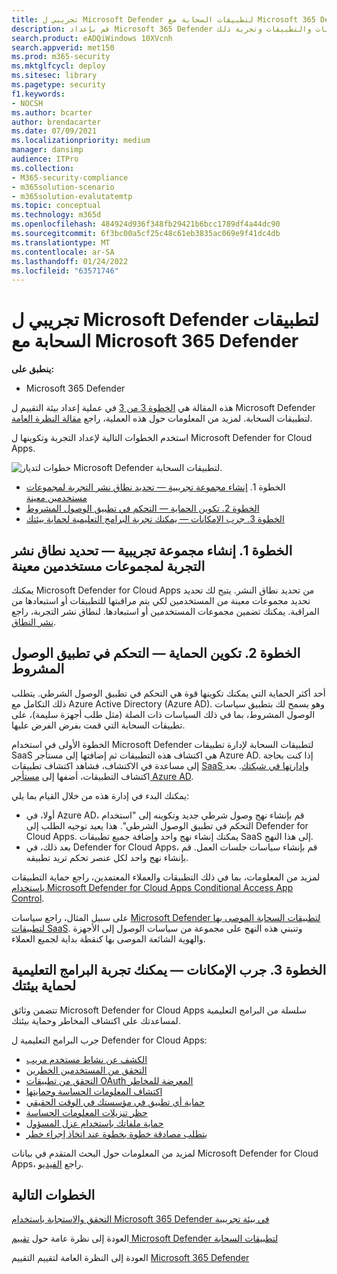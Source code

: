 ```yaml
---
title: تجريبي ل Microsoft Defender لتطبيقات السحابة مع Microsoft 365 Defender
description: قم بإعداد Microsoft 365 Defender التجريبية أو الاختبارية لاختبار حل الأمان المصمم لحماية الأجهزة والهوية والبيانات والتطبيقات وتجربة ذلك.
search.product: eADQiWindows 10XVcnh
search.appverid: met150
ms.prod: m365-security
ms.mktglfcycl: deploy
ms.sitesec: library
ms.pagetype: security
f1.keywords:
- NOCSH
ms.author: bcarter
author: brendacarter
ms.date: 07/09/2021
ms.localizationpriority: medium
manager: dansimp
audience: ITPro
ms.collection:
- M365-security-compliance
- m365solution-scenario
- m365solution-evalutatemtp
ms.topic: conceptual
ms.technology: m365d
ms.openlocfilehash: 484924d936f348fb29421b6bcc1789df4a44dc90
ms.sourcegitcommit: 6f3bc00a5cf25c48c61eb3835ac069e9f41dc4db
ms.translationtype: MT
ms.contentlocale: ar-SA
ms.lasthandoff: 01/24/2022
ms.locfileid: "63571746"
---
```

# <a name="pilot-microsoft-defender-for-cloud-apps-with-microsoft-365-defender"></a>تجريبي ل Microsoft Defender لتطبيقات السحابة مع Microsoft 365 Defender


**ينطبق على:**
- Microsoft 365 Defender

هذه المقالة هي [الخطوة 3 من 3](eval-defender-mcas-overview.md) في عملية إعداد بيئة التقييم ل Microsoft Defender لتطبيقات السحابة. لمزيد من المعلومات حول هذه العملية، راجع [مقالة النظرة العامة](eval-defender-mcas-overview.md).

استخدم الخطوات التالية لإعداد التجربة وتكوينها ل Microsoft Defender for Cloud Apps.


![خطوات لتديار Microsoft Defender لتطبيقات السحابة.](../../media/defender/m365-defender-mcas-pilot-steps.png)

- الخطوة 1. [إنشاء مجموعة تجريبية — تحديد نطاق نشر التجربة لمجموعات مستخدمين معينة](#step-1-create-the-pilot-group--scope-your-pilot-deployment-to-certain-user-groups)
- [الخطوة 2. تكوين الحماية — التحكم في تطبيق الوصول المشروط](#step-2-configure-protection--conditional-access-app-control)
- [الخطوة 3. جرب الإمكانات — يمكنك تجربة البرامج التعليمية لحماية بيئتك](#step-3-try-out-capabilities--walk-through-tutorials-for-protecting-your-environment) 


## <a name="step-1-create-the-pilot-group--scope-your-pilot-deployment-to-certain-user-groups"></a>الخطوة 1. إنشاء مجموعة تجريبية — تحديد نطاق نشر التجربة لمجموعات مستخدمين معينة

يمكنك Microsoft Defender for Cloud Apps من تحديد نطاق النشر. يتيح لك تحديد تحديد مجموعات معينة من المستخدمين لكي يتم مراقبتها للتطبيقات أو استبعادها من المراقبة. يمكنك تضمين مجموعات المستخدمين أو استبعادها. لنطاق نشر التجربة، راجع [نشر النطاق](/cloud-app-security/scoped-deployment).


## <a name="step-2-configure-protection--conditional-access-app-control"></a>الخطوة 2. تكوين الحماية — التحكم في تطبيق الوصول المشروط

أحد أكثر الحماية التي يمكنك تكوينها قوة هي التحكم في تطبيق الوصول الشرطي. يتطلب ذلك التكامل مع Azure Active Directory (Azure AD). وهو يسمح لك بتطبيق سياسات الوصول المشروط، بما في ذلك السياسات ذات الصلة (مثل طلب أجهزة سليمة)، على تطبيقات السحابة التي قمت بفرض الفرض عليها. 

الخطوة الأولى في استخدام Microsoft Defender لتطبيقات السحابة لإدارة تطبيقات SaaS هي اكتشاف هذه التطبيقات ثم إضافتها إلى مستأجر Azure AD. إذا كنت بحاجة إلى مساعدة في الاكتشاف، فشاهد اكتشاف تطبيقات [SaaS وإدارتها في شبكتك](/cloud-app-security/tutorial-shadow-it). بعد اكتشاف التطبيقات، أضفها إلى [مستأجر Azure AD](/azure/active-directory/manage-apps/add-application-portal).

يمكنك البدء في إدارة هذه من خلال القيام بما يلي:

- أولا، في Azure AD، قم بإنشاء نهج وصول شرطي جديد وتكوينه إلى "استخدام التحكم في تطبيق الوصول الشرطي". هذا يعيد توجيه الطلب إلى Defender for Cloud Apps. يمكنك إنشاء نهج واحد وإضافة جميع تطبيقات SaaS إلى هذا النهج.
- بعد ذلك، في Defender for Cloud Apps، قم بإنشاء سياسات جلسات العمل. قم بإنشاء نهج واحد لكل عنصر تحكم تريد تطبيقه.

لمزيد من المعلومات، بما في ذلك التطبيقات والعملاء المعتمدين، راجع حماية التطبيقات [باستخدام Microsoft Defender for Cloud Apps Conditional Access App Control](/cloud-app-security/proxy-intro-aad). 

على سبيل المثال، راجع سياسات [Microsoft Defender لتطبيقات السحابة الموصى بها لتطبيقات SaaS](../office-365-security/mcas-saas-access-policies.md). وتنبني هذه النهج على مجموعة [](../office-365-security/microsoft-365-policies-configurations.md) من سياسات الوصول إلى الأجهزة والهوية الشائعة الموصى بها كنقطة بداية لجميع العملاء. 

## <a name="step-3-try-out-capabilities--walk-through-tutorials-for-protecting-your-environment"></a>الخطوة 3. جرب الإمكانات — يمكنك تجربة البرامج التعليمية لحماية بيئتك 

تتضمن وثائق Microsoft Defender for Cloud Apps سلسلة من البرامج التعليمية لمساعدتك على اكتشاف المخاطر وحماية بيئتك. 

جرب البرامج التعليمية ل Defender for Cloud Apps:

- [الكشف عن نشاط مستخدم مريب](/cloud-app-security/tutorial-suspicious-activity)
- [التحقق من المستخدمين الخطرين](/cloud-app-security/tutorial-ueba)
- [التحقق من تطبيقات OAuth المعرضة للمخاطر](/cloud-app-security/investigate-risky-oauth)
- [اكتشاف المعلومات الحساسة وحمايتها](/cloud-app-security/tutorial-dlp)
- [حماية أي تطبيق في مؤسستك في الوقت الحقيقي](/cloud-app-security/tutorial-proxy)
- [حظر تنزيلات المعلومات الحساسة](/cloud-app-security/use-case-proxy-block-session-aad)
- [حماية ملفاتك باستخدام عزل المسؤول](/cloud-app-security/use-case-admin-quarantine)
- [يتطلب مصادقة خطوة بخطوة عند اتخاذ إجراء خطر](/cloud-app-security/tutorial-step-up-authentication)

لمزيد من المعلومات حول البحث المتقدم في بيانات Microsoft Defender for Cloud Apps، راجع [الفيديو](https://www.microsoft.com/en-us/videoplayer/embed/RWFISa).

## <a name="next-steps"></a>الخطوات التالية

[التحقق والاستجابة باستخدام Microsoft 365 Defender في بيئة تجريبية](eval-defender-investigate-respond.md)

العودة إلى نظرة عامة حول [تقييم Microsoft Defender لتطبيقات السحابة](eval-defender-mcas-overview.md)

العودة إلى النظرة العامة لتقييم التقييم [Microsoft 365 Defender](eval-overview.md)
